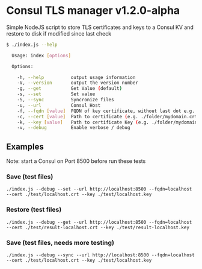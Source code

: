 # Consul TLS manager v1.2.0-alpha
Simple NodeJS script to store TLS certificates and keys to a Consul KV and
restore to disk if modified since last check


```bash
$ ./index.js --help

  Usage: index [options]

  Options:

    -h, --help          output usage information
    -V, --version       output the version number
    -g, --get           Get Value (default)
    -s, --set           Set value
    -S, --sync          Syncronize files
    -u, --url           Consul Host
    -f, --fqdn [value]  FQDN of key certificate, without last dot e.g. mydomain.com
    -c, --cert [value]  Path to certificate (e.g. ./folder/mydomain.crt)
    -k, --key [value]   Path to certificate Key (e.g. ./folder/mydomain.key)
    -v, --debug         Enable verbose / debug
```

## Examples

Note: start a Consul on Port 8500 before run these tests

### Save (test files)

`./index.js --debug --set --url http://localhost:8500 --fqdn=localhost --cert ./test/localhost.crt --key ./test/localhost.key`

### Restore (test files)

`./index.js --debug --get --url http://localhost:8500 --fqdn=localhost --cert ./test/result-localhost.crt --key ./test/result-localhost.key`


### Save (test files, needs more testing)

`./index.js --debug --sync --url http://localhost:8500 --fqdn=localhost --cert ./test/localhost.crt --key ./test/localhost.key`
